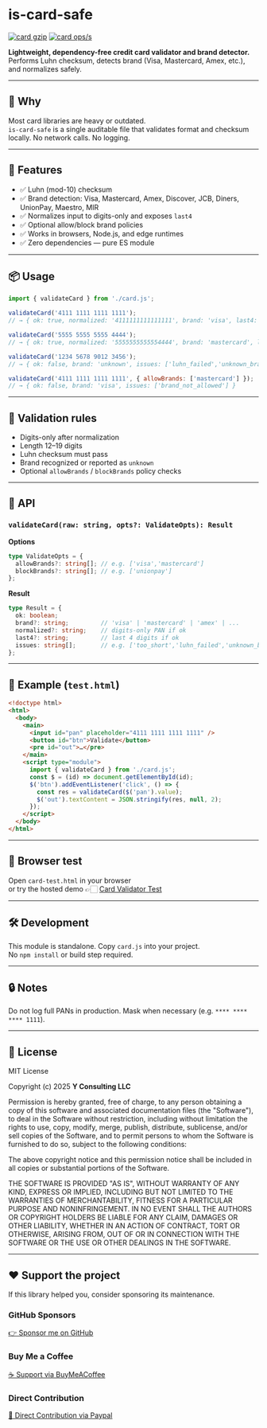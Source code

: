 # is-card-safe

[![card gzip](https://img.shields.io/endpoint?url=https://raw.githubusercontent.com/yvancg/validators/main/metrics/card.js.json)](../metrics/card.js.json)
[![card ops/s](https://img.shields.io/endpoint?url=https://raw.githubusercontent.com/yvancg/validators/main/bench/card.json)](../bench/card.json)

**Lightweight, dependency-free credit card validator and brand detector.**  
Performs Luhn checksum, detects brand (Visa, Mastercard, Amex, etc.), and normalizes safely.

---

## 🚀 Why

Most card libraries are heavy or outdated.  
`is-card-safe` is a single auditable file that validates format and checksum locally. No network calls. No logging.

---

## 🌟 Features

- ✅ Luhn (mod-10) checksum  
- ✅ Brand detection: Visa, Mastercard, Amex, Discover, JCB, Diners, UnionPay, Maestro, MIR  
- ✅ Normalizes input to digits-only and exposes `last4`  
- ✅ Optional allow/block brand policies  
- ✅ Works in browsers, Node.js, and edge runtimes  
- ✅ Zero dependencies — pure ES module

---

## 📦 Usage

```js
import { validateCard } from './card.js';

validateCard('4111 1111 1111 1111');
// → { ok: true, normalized: '4111111111111111', brand: 'visa', last4: '1111', issues: [] }

validateCard('5555 5555 5555 4444');
// → { ok: true, normalized: '5555555555554444', brand: 'mastercard', last4: '4444', issues: [] }

validateCard('1234 5678 9012 3456');
// → { ok: false, brand: 'unknown', issues: ['luhn_failed','unknown_brand'] }

validateCard('4111 1111 1111 1111', { allowBrands: ['mastercard'] });
// → { ok: false, brand: 'visa', issues: ['brand_not_allowed'] }
```

---

## 🧩 Validation rules

- Digits-only after normalization  
- Length 12–19 digits  
- Luhn checksum must pass  
- Brand recognized or reported as `unknown`  
- Optional `allowBrands` / `blockBrands` policy checks

---

## 🧠 API

### `validateCard(raw: string, opts?: ValidateOpts): Result`

**Options**
```ts
type ValidateOpts = {
  allowBrands?: string[]; // e.g. ['visa','mastercard']
  blockBrands?: string[]; // e.g. ['unionpay']
};
```

**Result**
```ts
type Result = {
  ok: boolean;
  brand?: string;         // 'visa' | 'mastercard' | 'amex' | ...
  normalized?: string;    // digits-only PAN if ok
  last4?: string;         // last 4 digits if ok
  issues: string[];       // e.g. ['too_short','luhn_failed','unknown_brand','brand_not_allowed']
};
```

---

## 🧪 Example (`test.html`)

```html
<!doctype html>
<html>
  <body>
    <main>
      <input id="pan" placeholder="4111 1111 1111 1111" />
      <button id="btn">Validate</button>
      <pre id="out">…</pre>
    </main>
    <script type="module">
      import { validateCard } from './card.js';
      const $ = (id) => document.getElementById(id);
      $('btn').addEventListener('click', () => {
        const res = validateCard($('pan').value);
        $('out').textContent = JSON.stringify(res, null, 2);
      });
    </script>
  </body>
</html>
```

---

## 🧪 Browser test

Open `card-test.html` in your browser  
or try the hosted demo 👉🏻 
[Card Validator Test](https://yvancg.github.io/validators/is-card-safe/card-test.html)

---

## 🛠 Development

This module is standalone. Copy `card.js` into your project.  
No `npm install` or build step required.

---

## 🔒 Notes

Do not log full PANs in production. Mask when necessary (e.g. `**** **** **** 1111`).

---

## 🪪 License

MIT License  

Copyright (c) 2025 **Y Consulting LLC**

Permission is hereby granted, free of charge, to any person obtaining a copy
of this software and associated documentation files (the "Software"), to deal
in the Software without restriction, including without limitation the rights
to use, copy, modify, merge, publish, distribute, sublicense, and/or sell
copies of the Software, and to permit persons to whom the Software is
furnished to do so, subject to the following conditions:

The above copyright notice and this permission notice shall be included in
all copies or substantial portions of the Software.

THE SOFTWARE IS PROVIDED "AS IS", WITHOUT WARRANTY OF ANY KIND, EXPRESS OR
IMPLIED, INCLUDING BUT NOT LIMITED TO THE WARRANTIES OF MERCHANTABILITY,
FITNESS FOR A PARTICULAR PURPOSE AND NONINFRINGEMENT. IN NO EVENT SHALL THE
AUTHORS OR COPYRIGHT HOLDERS BE LIABLE FOR ANY CLAIM, DAMAGES OR OTHER
LIABILITY, WHETHER IN AN ACTION OF CONTRACT, TORT OR OTHERWISE, ARISING FROM,
OUT OF OR IN CONNECTION WITH THE SOFTWARE OR THE USE OR OTHER DEALINGS IN
THE SOFTWARE.

---

## ❤️ Support the project

If this library helped you, consider sponsoring its maintenance.

### GitHub Sponsors

[👉 Sponsor me on GitHub](https://github.com/sponsors/yvancg)

### Buy Me a Coffee

[☕ Support via BuyMeACoffee](https://buymeacoffee.com/yconsulting)

### Direct Contribution

[💸 Direct Contribution via Paypal](https://paypal.me/ComicStylePortrait)
